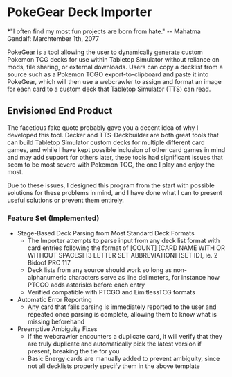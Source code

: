# PokeGear Deck Importer

*"I often find my most fun projects are born from hate." -- Mahatma Gandalf: Marchtember 1th, 2077

PokeGear is a tool allowing the user to dynamically generate custom Pokemon TCG decks for use within Tabletop Simulator without reliance on mods, file sharing, or external downloads. Users can copy a decklist from a source such as a Pokemon TCGO export-to-clipboard and paste it into PokeGear, which will then use a webcrawler to assign and format an image for each card to a custom deck that Tabletop Simulator (TTS) can read. 

## Envisioned End Product

The facetious fake quote probably gave you a decent idea of why I developed this tool. Decker and TTS-Deckbuilder are both great tools that can build Tabletop Simulator custom decks for multiple different card games, and while I have kept possible inclusion of other card games in mind and may add support for others later, these tools had significant issues that seem to be most severe with Pokemon TCG, the one I play and enjoy the most.

Due to these issues, I designed this program from the start with possible solutions for these problems in mind, and I have done what I can to present useful solutions or prevent them entirely.

### Feature Set (Implemented)
  *  Stage-Based Deck Parsing from Most Standard Deck Formats
      *  The Importer attempts to parse input from any deck list format with card entries following the format of [COUNT] [CARD NAME WITH OR WITHOUT SPACES] [3 LETTER SET ABBREVIATION] [SET ID], ie. 2 Bidoof PRC 117
      *  Deck lists from any source should work so long as non-alphanumeric characters serve as line delimeters, for instance how PTCGO adds asterisks before each entry
      *  Verified compatible with PTCGO and LimitlessTCG formats
  *  Automatic Error Reporting
      *  Any card that fails parsing is immediately reported to the user and repeated once parsing is complete, allowing them to know what is missing beforehand
  *  Preemptive Ambiguity Fixes
      *  If the webcrawler encounters a duplicate card, it will verify that they are truly duplicate and automatically pick the latest version if present, breaking the tie for you
      *  Basic Energy cards are manually added to prevent ambiguity, since not all decklists properly specify them in the above template  

